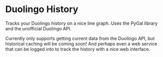# Duolingo History

Tracks your Duolingo history on a nice line graph. Uses the PyGal library and the unofficial Duolingo API.

Currently only supports getting current data from the Duolingo API, but historical caching will be coming soon! And perhaps even a web service that can be logged into to track the history with a nice web interface.
